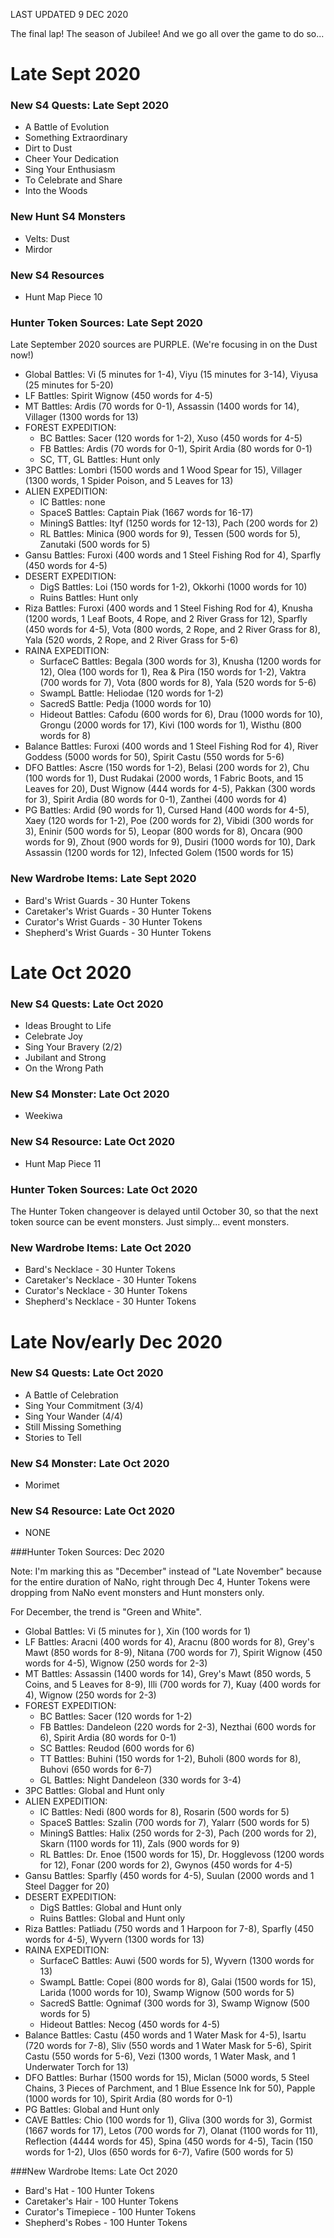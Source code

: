 LAST UPDATED 9 DEC 2020

The final lap! The season of Jubilee! And we go all over the game to do so...

# Late Sept 2020

### New S4 Quests: Late Sept 2020

- A Battle of Evolution
- Something Extraordinary
- Dirt to Dust
- Cheer Your Dedication
- Sing Your Enthusiasm
- To Celebrate and Share
- Into the Woods

### New Hunt S4 Monsters

- Velts: Dust
- Mirdor

### New S4 Resources

- Hunt Map Piece 10

### Hunter Token Sources: Late Sept 2020

Late September 2020 sources are PURPLE. (We're focusing in on the Dust now!) 

- Global Battles: Vi (5 minutes for 1-4), Viyu (15 minutes for 3-14), Viyusa (25 minutes for 5-20)
- LF Battles: Spirit Wignow (450 words for 4-5)
- MT Battles: Ardis (70 words for 0-1), Assassin (1400 words for 14), Villager (1300 words for 13)
- FOREST EXPEDITION:
  - BC Battles: Sacer (120 words for 1-2), Xuso (450 words for 4-5)
  - FB Battles: Ardis (70 words for 0-1), Spirit Ardia (80 words for 0-1)
  - SC, TT, GL Battles: Hunt only
- 3PC Battles: Lombri (1500 words and 1 Wood Spear for 15), Villager (1300 words, 1 Spider Poison, and 5 Leaves for 13)
- ALIEN EXPEDITION:
  - IC Battles: none
  - SpaceS Battles: Captain Piak (1667 words for 16-17)
  - MiningS Battles: Ityf (1250 words for 12-13), Pach (200 words for 2)
  - RL Battles: Minica (900 words for 9), Tessen (500 words for 5), Zanutaki (500 words for 5)
- Gansu Battles: Furoxi (400 words and 1 Steel Fishing Rod for 4), Sparfly (450 words for 4-5)
- DESERT EXPEDITION:
  - DigS Battles: Loi (150 words for 1-2), Okkorhi (1000 words for 10)
  - Ruins Battles: Hunt only
- Riza Battles: Furoxi (400 words and 1 Steel Fishing Rod for 4), Knusha (1200 words, 1 Leaf Boots, 4 Rope, and 2 River Grass for 12), Sparfly (450 words for 4-5), Vota (800 words, 2 Rope, and 2 River Grass for 8), Yala (520 words, 2 Rope, and 2 River Grass for 5-6)
- RAINA EXPEDITION:
  - SurfaceC Battles: Begala (300 words for 3), Knusha (1200 words for 12), Olea (100 words for 1), Rea & Pira (150 words for 1-2), Vaktra (700 words for 7), Vota (800 words for 8), Yala (520 words for 5-6)
  - SwampL Battle: Heliodae (120 words for 1-2)
  - SacredS Battle: Pedja (1000 words for 10)
  - Hideout Battles: Cafodu (600 words for 6), Drau (1000 words for 10), Grongu (2000 words for 17), Kivi (100 words for 1), Wisthu (800 words for 8)
- Balance Battles: Furoxi (400 words and 1 Steel Fishing Rod for 4), River Goddess (5000 words for 50), Spirit Castu (550 words for 5-6)
- DFO Battles: Ascre (150 words for 1-2), Belasi (200 words for 2), Chu (100 words for 1), Dust Rudakai (2000 words, 1 Fabric Boots, and 15 Leaves for 20), Dust Wignow (444 words for 4-5), Pakkan (300 words for 3), Spirit Ardia (80 words for 0-1), Zanthei (400 words for 4)
- PG Battles: Ardid (90 words for 1), Cursed Hand (400 words for 4-5), Xaey (120 words for 1-2), Poe (200 words for 2), Vibidi (300 words for 3), Eninir (500 words for 5),  Leopar (800 words for 8), Oncara (900 words for 9), Zhout (900 words for 9), Dusiri (1000 words for 10), Dark Assassin (1200 words for 12), Infected Golem (1500 words for 15)

### New Wardrobe Items: Late Sept 2020

- Bard's Wrist Guards - 30 Hunter Tokens
- Caretaker's Wrist Guards - 30 Hunter Tokens
- Curator's Wrist Guards - 30 Hunter Tokens
- Shepherd's Wrist Guards - 30 Hunter Tokens

# Late Oct 2020

### New S4 Quests: Late Oct 2020

- Ideas Brought to Life
- Celebrate Joy
- Sing Your Bravery (2/2)
- Jubilant and Strong
- On the Wrong Path

### New S4 Monster: Late Oct 2020

- Weekiwa

### New S4 Resource: Late Oct 2020

- Hunt Map Piece 11

### Hunter Token Sources: Late Oct 2020

The Hunter Token changeover is delayed until October 30, so that the next token source can be event monsters. Just simply... event monsters.

### New Wardrobe Items: Late Oct 2020

- Bard's Necklace - 30 Hunter Tokens
- Caretaker's Necklace - 30 Hunter Tokens
- Curator's Necklace - 30 Hunter Tokens
- Shepherd's Necklace - 30 Hunter Tokens

# Late Nov/early Dec 2020

### New S4 Quests: Late Oct 2020

- A Battle of Celebration
- Sing Your Commitment (3/4)
- Sing Your Wander (4/4)
- Still Missing Something
- Stories to Tell

### New S4 Monster: Late Oct 2020

- Morimet

### New S4 Resource: Late Oct 2020

- NONE

###Hunter Token Sources: Dec 2020

Note: I'm marking this as "December" instead of "Late November" because for the entire duration of NaNo, right through Dec 4, Hunter Tokens were dropping from NaNo event monsters and Hunt monsters only.

For December, the trend is "Green and White".

- Global Battles: Vi (5 minutes for ), Xin (100 words for 1)
- LF Battles: Aracni (400 words for 4), Aracnu (800 words for 8), Grey's Mawt (850 words for 8-9), Nitana (700 words for 7), Spirit Wignow (450 words for 4-5), Wignow (250 words for 2-3)
- MT Battles: Assassin (1400 words for 14), Grey's Mawt (850 words, 5 Coins, and 5 Leaves for 8-9), Illi (700 words for 7), Kuay (400 words for 4), Wignow (250 words for 2-3)
- FOREST EXPEDITION:
  - BC Battles: Sacer (120 words for 1-2)
  - FB Battles: Dandeleon (220 words for 2-3), Nezthai (600 words for 6), Spirit Ardia (80 words for 0-1)
  - SC Battles: Reudod (600 words for 6)
  - TT Battles: Buhini (150 words for 1-2), Buholi (800 words for 8), Buhovi (650 words for 6-7)
  - GL Battles: Night Dandeleon (330 words for 3-4)
- 3PC Battles: Global and Hunt only
- ALIEN EXPEDITION:
  - IC Battles: Nedi (800 words for 8), Rosarin (500 words for 5)
  - SpaceS Battles: Szalin (700 words for 7), Yalarr (500 words for 5)
  - MiningS Battles: Halix (250 words for 2-3), Pach (200 words for 2), Skarn (1100 words for 11), Zals (900 words for 9)
  - RL Battles: Dr. Enoe (1500 words for 15), Dr. Hogglevoss (1200 words for 12), Fonar (200 words for 2), Gwynos (450 words for 4-5)
- Gansu Battles: Sparfly (450 words for 4-5), Suulan (2000 words and 1 Steel Dagger for 20)
- DESERT EXPEDITION:
  - DigS Battles: Global and Hunt only
  - Ruins Battles: Global and Hunt only
- Riza Battles: Patliadu (750 words and 1 Harpoon for 7-8), Sparfly (450 words for 4-5), Wyvern (1300 words for 13)
- RAINA EXPEDITION:
  - SurfaceC Battles: Auwi (500 words for 5), Wyvern (1300 words for 13)
  - SwampL Battle: Copei (800 words for 8), Galai (1500 words for 15), Larida (1000 words for 10), Swamp Wignow (500 words for 5)
  - SacredS Battle: Ognimaf (300 words for 3), Swamp Wignow (500 words for 5)
  - Hideout Battles: Necog (450 words for 4-5)
- Balance Battles: Castu (450 words and 1 Water Mask for 4-5), Isartu (720 words for 7-8), Sliv (550 words and 1 Water Mask for 5-6), Spirit Castu (550 words for 5-6), Vezi (1300 words, 1 Water Mask, and 1 Underwater Torch for 13)
- DFO Battles: Burhar (1500 words for 15), Miclan (5000 words, 5 Steel Chains, 3 Pieces of Parchment, and 1 Blue Essence Ink for 50), Papple (1000 words for 10), Spirit Ardia (80 words for 0-1)
- PG Battles: Global and Hunt only
- CAVE Battles: Chio (100 words for 1), Gliva (300 words for 3), Gormist (1667 words for 17), Letos (700 words for 7), Olanat (1100 words for 11), Reflection (4444 words for 45), Spina (450 words for 4-5), Tacin (150 words for 1-2), Ulos (650 words for 6-7), Vafire (500 words for 5)

###New Wardrobe Items: Late Oct 2020

- Bard's Hat - 100 Hunter Tokens
- Caretaker's Hair - 100 Hunter Tokens
- Curator's Timepiece - 100 Hunter Tokens
- Shepherd's Robes - 100 Hunter Tokens